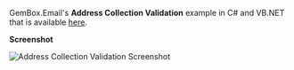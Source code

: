 GemBox.Email's **Address Collection Validation** example in C# and VB.NET that is available [here](https://www.gemboxsoftware.com/email/examples/c-sharp-vb-net-email-address-collection-validation/402).

**Screenshot**

![Address Collection Validation Screenshot](https://www.gemboxsoftware.com/Email/Examples/Content/MailAddressValidation/AddressCollectionValidation/AddressCollectionValidation.png)